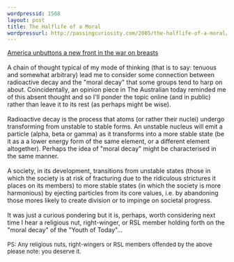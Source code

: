 ```yaml
--- 
wordpressid: 1568
layout: post
title: The Halflife of a Moral
wordpressurl: http://passingcuriosity.com/2005/the-halflife-of-a-moral/
---
```

<a href="http://www.theaustralian.news.com.au/common/story_page/0,5744,12413894%255E12274,00.html">America unbuttons a new front in the war on breasts</a><br /><br />A chain of thought typical of my mode of thinking (that is to say: tenuous and somewhat arbitrary) lead me to consider some connection between radioactive decay and the "moral decay" that some groups tend to harp on about. Coincidentally, an opinion piece in The Australian today reminded me of this absent thought and so I'll ponder the topic online (and in public) rather than leave it to its rest (as perhaps might be wise).<br /><br />Radioactive decay is the process that atoms (or rather their nuclei) undergo transforming from unstable to stable forms. An unstable nucleus will emit a particle (alpha, beta or gamma) as it transforms into a more stable state (be it as a a lower energy form of the same element, or a different element altogether). Perhaps the idea of "moral decay" might be characterised in the same manner.<br /><br />A society, in its development, transitions from unstable states (those in which the society is at risk of fracturing due to the ridiculous strictures it places on its members) to more stable states (in which the society is more harmonious) by ejecting particles from its core values, i.e. by abandoning those mores likely to create division or to impinge on societal progress.<br /><br />It was just a curious pondering but it is, perhaps, worth considering next time I hear a religious nut, right-winger, or RSL member holding forth on the "moral decay" of the "Youth of Today"...<br /><br /><span style="font-size: small;">PS: Any religious nuts, right-wingers or RSL members offended by the above please note: you deserve it.</span>
